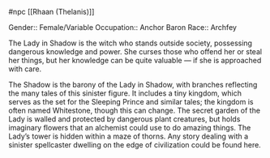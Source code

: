  #npc [[Rhaan (Thelanis)]]

Gender:: Female/Variable
Occupation:: Anchor Baron
Race:: Archfey

The Lady in Shadow is the witch who stands outside society, possessing dangerous knowledge and power. She curses those who offend her or steal her things, but her knowledge can be quite valuable — if she is approached with care.

The Shadow is the barony of the Lady in Shadow, with branches reflecting the many tales of this sinister figure. It includes a tiny kingdom, which serves as the set for the Sleeping Prince and similar tales; the kingdom is often named Whitestone, though this can change. The secret garden of the Lady is walled and protected by dangerous plant creatures, but holds imaginary flowers that an alchemist could use to do amazing things. The Lady’s tower is hidden within a maze of thorns. Any story dealing with a sinister spellcaster dwelling on the edge of civilization could be found here.
